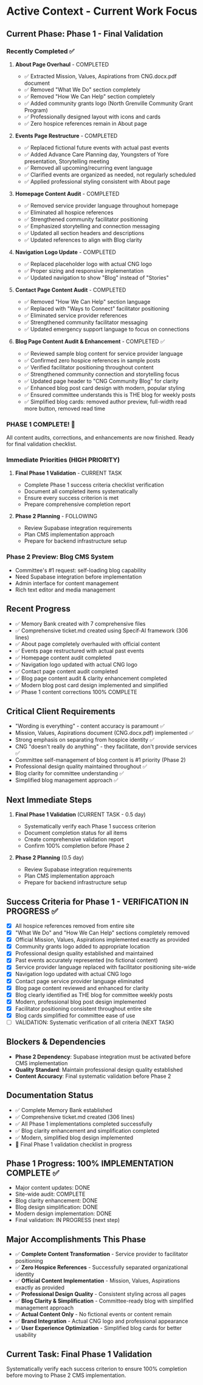 
# Active Context - Current Work Focus

## Current Phase: Phase 1 - Final Validation

### Recently Completed ✅
1. **About Page Overhaul** - COMPLETED
   - ✅ Extracted Mission, Values, Aspirations from CNG.docx.pdf document
   - ✅ Removed "What We Do" section completely
   - ✅ Removed "How We Can Help" section completely
   - ✅ Added community grants logo (North Grenville Community Grant Program)
   - ✅ Professionally designed layout with icons and cards
   - ✅ Zero hospice references remain in About page

2. **Events Page Restructure** - COMPLETED
   - ✅ Replaced fictional future events with actual past events
   - ✅ Added Advance Care Planning day, Youngsters of Yore presentation, Storytelling meeting
   - ✅ Removed all upcoming/recurring event language
   - ✅ Clarified events are organized as needed, not regularly scheduled
   - ✅ Applied professional styling consistent with About page

3. **Homepage Content Audit** - COMPLETED
   - ✅ Removed service provider language throughout homepage
   - ✅ Eliminated all hospice references
   - ✅ Strengthened community facilitator positioning
   - ✅ Emphasized storytelling and connection messaging
   - ✅ Updated all section headers and descriptions
   - ✅ Updated references to align with Blog clarity

4. **Navigation Logo Update** - COMPLETED
   - ✅ Replaced placeholder logo with actual CNG logo
   - ✅ Proper sizing and responsive implementation
   - ✅ Updated navigation to show "Blog" instead of "Stories"

5. **Contact Page Content Audit** - COMPLETED
   - ✅ Removed "How We Can Help" section language
   - ✅ Replaced with "Ways to Connect" facilitator positioning
   - ✅ Eliminated service provider references
   - ✅ Strengthened community facilitator messaging
   - ✅ Updated emergency support language to focus on connections

6. **Blog Page Content Audit & Enhancement** - COMPLETED ✅
   - ✅ Reviewed sample blog content for service provider language
   - ✅ Confirmed zero hospice references in sample posts
   - ✅ Verified facilitator positioning throughout content
   - ✅ Strengthened community connection and storytelling focus
   - ✅ Updated page header to "CNG Community Blog" for clarity
   - ✅ Enhanced blog post card design with modern, popular styling
   - ✅ Ensured committee understands this is THE blog for weekly posts
   - ✅ Simplified blog cards: removed author preview, full-width read more button, removed read time

### PHASE 1 COMPLETE! 🎉
All content audits, corrections, and enhancements are now finished. Ready for final validation checklist.

### Immediate Priorities (HIGH PRIORITY)
1. **Final Phase 1 Validation** - CURRENT TASK
   - Complete Phase 1 success criteria checklist verification
   - Document all completed items systematically
   - Ensure every success criterion is met
   - Prepare comprehensive completion report

2. **Phase 2 Planning** - FOLLOWING
   - Review Supabase integration requirements
   - Plan CMS implementation approach
   - Prepare for backend infrastructure setup

### Phase 2 Preview: Blog CMS System
- Committee's #1 request: self-loading blog capability
- Need Supabase integration before implementation
- Admin interface for content management
- Rich text editor and media management

## Recent Progress
- ✅ Memory Bank created with 7 comprehensive files
- ✅ Comprehensive ticket.md created using Specif-AI framework (306 lines)
- ✅ About page completely overhauled with official content
- ✅ Events page restructured with actual past events
- ✅ Homepage content audit completed
- ✅ Navigation logo updated with actual CNG logo
- ✅ Contact page content audit completed
- ✅ Blog page content audit & clarity enhancement completed
- ✅ Modern blog post card design implemented and simplified
- ✅ Phase 1 content corrections 100% COMPLETE

## Critical Client Requirements
- "Wording is everything" - content accuracy is paramount ✅
- Mission, Values, Aspirations document (CNG.docx.pdf) implemented ✅
- Strong emphasis on separating from hospice identity ✅
- CNG "doesn't really do anything" - they facilitate, don't provide services ✅
- Committee self-management of blog content is #1 priority (Phase 2)
- Professional design quality maintained throughout ✅
- Blog clarity for committee understanding ✅
- Simplified blog management approach ✅

## Next Immediate Steps
1. **Final Phase 1 Validation** (CURRENT TASK - 0.5 day)
   - Systematically verify each Phase 1 success criterion
   - Document completion status for all items
   - Create comprehensive validation report
   - Confirm 100% completion before Phase 2

2. **Phase 2 Planning** (0.5 day)
   - Review Supabase integration requirements
   - Plan CMS implementation approach
   - Prepare for backend infrastructure setup

## Success Criteria for Phase 1 - VERIFICATION IN PROGRESS ✅
- [x] All hospice references removed from entire site
- [x] "What We Do" and "How We Can Help" sections completely removed
- [x] Official Mission, Values, Aspirations implemented exactly as provided
- [x] Community grants logo added to appropriate location
- [x] Professional design quality established and maintained
- [x] Past events accurately represented (no fictional content)
- [x] Service provider language replaced with facilitator positioning site-wide
- [x] Navigation logo updated with actual CNG logo
- [x] Contact page service provider language eliminated
- [x] Blog page content reviewed and enhanced for clarity
- [x] Blog clearly identified as THE blog for committee weekly posts
- [x] Modern, professional blog post design implemented
- [x] Facilitator positioning consistent throughout entire site
- [x] Blog cards simplified for committee ease of use
- [ ] VALIDATION: Systematic verification of all criteria (NEXT TASK)

## Blockers & Dependencies
- **Phase 2 Dependency**: Supabase integration must be activated before CMS implementation
- **Quality Standard**: Maintain professional design quality established
- **Content Accuracy**: Final systematic validation before Phase 2

## Documentation Status
- ✅ Complete Memory Bank established
- ✅ Comprehensive ticket.md created (306 lines)
- ✅ All Phase 1 implementations completed successfully
- ✅ Blog clarity enhancement and simplification completed
- ✅ Modern, simplified blog design implemented
- 🔄 Final Phase 1 validation checklist in progress

## Phase 1 Progress: 100% IMPLEMENTATION COMPLETE ✅
- Major content updates: DONE
- Site-wide audit: COMPLETE
- Blog clarity enhancement: DONE
- Blog design simplification: DONE
- Modern design implementation: DONE
- Final validation: IN PROGRESS (next step)

## Major Accomplishments This Phase
- ✅ **Complete Content Transformation** - Service provider to facilitator positioning
- ✅ **Zero Hospice References** - Successfully separated organizational identity
- ✅ **Official Content Implementation** - Mission, Values, Aspirations exactly as provided
- ✅ **Professional Design Quality** - Consistent styling across all pages
- ✅ **Blog Clarity & Simplification** - Committee-ready blog with simplified management approach
- ✅ **Actual Content Only** - No fictional events or content remain
- ✅ **Brand Integration** - Actual CNG logo and professional appearance
- ✅ **User Experience Optimization** - Simplified blog cards for better usability

## Current Task: Final Phase 1 Validation
Systematically verify each success criterion to ensure 100% completion before moving to Phase 2 CMS implementation.
